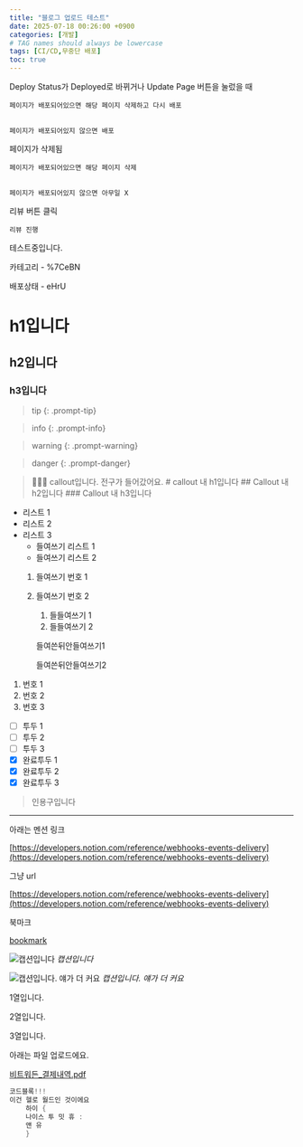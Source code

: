 ```yaml
---
title: "블로그 업로드 테스트"
date: 2025-07-18 00:26:00 +0900
categories: [개발]
# TAG names should always be lowercase
tags: [CI/CD,무중단 배포]  
toc: true
---
```

Deploy Status가 Deployed로 바뀌거나 Update Page 버튼을 눌렀을 때


    페이지가 배포되어있으면 해당 페이지 삭제하고 다시 배포


    페이지가 배포되어있지 않으면 배포


페이지가 삭제됨


    페이지가 배포되어있으면 해당 페이지 삭제


    페이지가 배포되어있지 않으면 아무일 X


리뷰 버튼 클릭


    리뷰 진행


테스트중입니다.


카테고리  - %7CeBN


배포상태 - eHrU


# h1입니다


## h2입니다


### h3입니다


> tip 
{: .prompt-tip}


> info 
{: .prompt-info}


> warning 
{: .prompt-warning}


> danger 
{: .prompt-danger}


> 🧙🏻‍♂️ callout입니다. 전구가 들어갔어요.
    # callout 내 h1입니다
    ## Callout 내 h2입니다
    ### Callout 내 h3입니다

- 리스트 1
- 리스트 2
- 리스트 3
    - 들여쓰기 리스트 1
    - 들여쓰기 리스트 2
    1. 들여쓰기 번호 1
    2. 들여쓰기 번호 2
        1. 들들여쓰기 1
        2. 들들여쓰기 2

        들여쓴뒤안들여쓰기1


        들여쓴뒤안들여쓰기2

1. 번호 1
2. 번호 2
3. 번호 3
- [ ] 투두 1
- [ ] 투두 2
- [ ] 투두 3
- [x] 완료투두 1
- [x] 완료투두 2
- [x] 완료투두 3
> 인용구입니다

---


아래는 멘션 링크


[https://developers.notion.com/reference/webhooks-events-delivery](https://developers.notion.com/reference/webhooks-events-delivery)


그냥 url


[https://developers.notion.com/reference/webhooks-events-delivery](https://developers.notion.com/reference/webhooks-events-delivery)


북마크


[bookmark](https://developers.notion.com/reference/webhooks-events-delivery)


![캡션입니다](https://d1q7k5l2z8f3s4.cloudfront.net/9fcb48ca/글또.jpeg)
_캡션입니다_


![캡션입니다. 얘가 더 커요](https://d1q7k5l2z8f3s4.cloudfront.net/9fcb48ca/글또.jpeg)
_캡션입니다. 얘가 더 커요_


1열입니다.


2열입니다.


3열입니다.


아래는 파일 업로드에요.


[비트워든_결제내역.pdf](https://d1q7k5l2z8f3s4.cloudfront.net/9fcb48ca/비트워든_결제내역.pdf)


```java
코드블록!!!
이건 헬로 월드인 것이에요
	하이 {
	나이스 투 밋 휴 :
	앤 유
	}
```

